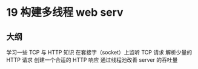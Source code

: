 # 19 构建多线程 web serv

## 大纲
学习一些 TCP 与 HTTP 知识
在套接字（socket）上监听 TCP 请求
解析少量的 HTTP 请求
创建一个合适的 HTTP 响应
通过线程池改善 server 的吞吐量

